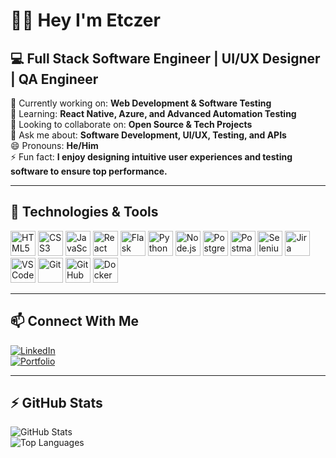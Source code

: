 #  👋🏾 Hey I'm Etczer  

## 💻 Full Stack Software Engineer | UI/UX Designer | QA Engineer  

🔭 Currently working on: **Web Development & Software Testing**  
🌱 Learning: **React Native, Azure, and Advanced Automation Testing**  
👯 Looking to collaborate on: **Open Source & Tech Projects**  
💬 Ask me about: **Software Development, UI/UX, Testing, and APIs**  
😄 Pronouns: **He/Him**  
⚡ Fun fact: **I enjoy designing intuitive user experiences and testing software to ensure top performance.**  

---

## 🚀 Technologies & Tools   
<p align="left">
  <img src="https://cdn.jsdelivr.net/gh/devicons/devicon/icons/html5/html5-original.svg" alt="HTML5" width="40" height="40"/>
  <img src="https://cdn.jsdelivr.net/gh/devicons/devicon/icons/css3/css3-original.svg" alt="CSS3" width="40" height="40"/>
  <img src="https://cdn.jsdelivr.net/gh/devicons/devicon/icons/javascript/javascript-original.svg" alt="JavaScript" width="40" height="40"/>
  <img src="https://cdn.jsdelivr.net/gh/devicons/devicon/icons/react/react-original.svg" alt="React" width="40" height="40"/>
  <img src="https://cdn.jsdelivr.net/gh/devicons/devicon/icons/flask/flask-original.svg" alt="Flask" width="40" height="40"/>
  <img src="https://cdn.jsdelivr.net/gh/devicons/devicon/icons/python/python-original.svg" alt="Python" width="40" height="40"/>
  <img src="https://cdn.jsdelivr.net/gh/devicons/devicon/icons/nodejs/nodejs-original.svg" alt="Node.js" width="40" height="40"/>
  <img src="https://cdn.jsdelivr.net/gh/devicons/devicon/icons/postgresql/postgresql-original.svg" alt="PostgreSQL" width="40" height="40"/>
   <img src="https://cdn.jsdelivr.net/gh/devicons/devicon/icons/postman/postman-original.svg" alt="Postman" width="40" height="40"/>
  <img src="https://cdn.jsdelivr.net/gh/devicons/devicon/icons/selenium/selenium-original.svg" alt="Selenium" width="40" height="40"/>
  <img src="https://cdn.jsdelivr.net/gh/devicons/devicon/icons/jira/jira-original.svg" alt="Jira" width="40" height="40"/>
    <img src="https://cdn.jsdelivr.net/gh/devicons/devicon/icons/vscode/vscode-original.svg" alt="VS Code" width="40" height="40"/>
  <img src="https://cdn.jsdelivr.net/gh/devicons/devicon/icons/git/git-original.svg" alt="Git" width="40" height="40"/>
  <img src="https://cdn.jsdelivr.net/gh/devicons/devicon/icons/github/github-original.svg" alt="GitHub" width="40" height="40"/>
  <img src="https://cdn.jsdelivr.net/gh/devicons/devicon/icons/docker/docker-original.svg" alt="Docker" width="40" height="40"/>
</p>

---

## 📫 Connect With Me  
[![LinkedIn](https://img.shields.io/badge/-LinkedIn-0077B5?style=flat-square&logo=linkedin&logoColor=white)](https://www.linkedin.com/in/etczermerivil/)  
[![Portfolio](https://img.shields.io/badge/-Portfolio-000000?style=flat-square&logo=webflow&logoColor=white)](https://etczer-merivil-design.webflow.io/)  

---

## ⚡ GitHub Stats  
![GitHub Stats](https://github-readme-stats.vercel.app/api?username=etczermerivil&show_icons=true&theme=radical)  
![Top Languages](https://github-readme-stats.vercel.app/api/top-langs/?username=etczermerivil&layout=compact&theme=radical)  
